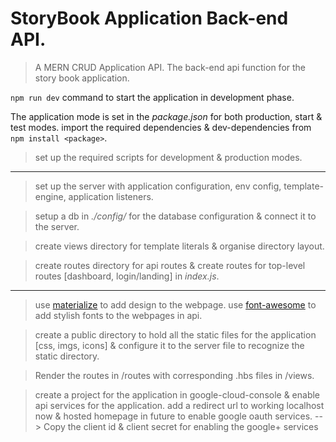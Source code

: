 # StoryBook Application Back-end API.

> A MERN CRUD Application API.
> The back-end api function for the story book application.

`npm run dev` command to start the application in development phase.

The application mode is set in the _package.json_ for both production, start & test modes.
import the required dependencies & dev-dependencies from `npm install <package>`.

> set up the required scripts for development & production modes.

---

> set up the server with application configuration, env config, template-engine, application listeners.

> setup a db in _./config/_ for the database configuration & connect it to the server.

> create views directory for template literals & organise directory layout.

> create routes directory for api routes & create routes for top-level routes [dashboard, login/landing] in _index.js_.

---

> use [materialize](https://materializecss.com/getting-started.html) to add design to the webpage.
> use [font-awesome](https://cdnjs.com/libraries/font-awesome) to add stylish fonts to the webpages in api.

> create a public directory to hold all the static files for the application [css, imgs, icons] & configure it to the server file to recognize the static directory.

> Render the routes in /routes with corresponding .hbs files in /views.

> create a project for the application in google-cloud-console & enable api services for the application. add a redirect url to working localhost now & hosted homepage in future to enable google oauth services.
> --> Copy the client id & client secret for enabling the google+ services

>
